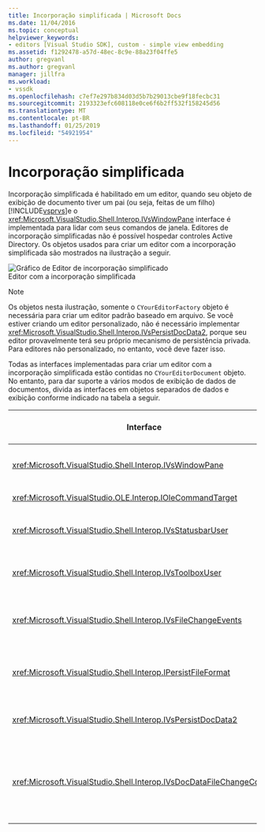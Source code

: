 ```yaml
---
title: Incorporação simplificada | Microsoft Docs
ms.date: 11/04/2016
ms.topic: conceptual
helpviewer_keywords:
- editors [Visual Studio SDK], custom - simple view embedding
ms.assetid: f1292478-a57d-48ec-8c9e-88a23f04ffe5
author: gregvanl
ms.author: gregvanl
manager: jillfra
ms.workload:
- vssdk
ms.openlocfilehash: c7ef7e297b834d03d5b7b29013cbe9f18fecbc31
ms.sourcegitcommit: 2193323efc608118e0ce6f6b2ff532f158245d56
ms.translationtype: MT
ms.contentlocale: pt-BR
ms.lasthandoff: 01/25/2019
ms.locfileid: "54921954"
---
```

# <a name="simplified-embedding"></a>Incorporação simplificada
Incorporação simplificada é habilitado em um editor, quando seu objeto de exibição de documento tiver um pai (ou seja, feitas de um filho) [!INCLUDE[vsprvs](../code-quality/includes/vsprvs_md.md)]e o <xref:Microsoft.VisualStudio.Shell.Interop.IVsWindowPane> interface é implementada para lidar com seus comandos de janela. Editores de incorporação simplificadas não é possível hospedar controles Active Directory. Os objetos usados para criar um editor com a incorporação simplificada são mostrados na ilustração a seguir.  
  
 ![Gráfico de Editor de incorporação simplificado](../extensibility/media/vssimplifiedembeddingeditor.gif "vsSimplifiedEmbeddingEditor")  
Editor com a incorporação simplificada  
  
> [!NOTE]
>  Os objetos nesta ilustração, somente o `CYourEditorFactory` objeto é necessária para criar um editor padrão baseado em arquivo. Se você estiver criando um editor personalizado, não é necessário implementar <xref:Microsoft.VisualStudio.Shell.Interop.IVsPersistDocData2>, porque seu editor provavelmente terá seu próprio mecanismo de persistência privada. Para editores não personalizado, no entanto, você deve fazer isso.  
  
 Todas as interfaces implementadas para criar um editor com a incorporação simplificada estão contidas no `CYourEditorDocument` objeto. No entanto, para dar suporte a vários modos de exibição de dados de documentos, divida as interfaces em objetos separados de dados e exibição conforme indicado na tabela a seguir.  
  
|Interface|Localização da interface|Use|  
|---------------|---------------------------|---------|  
|<xref:Microsoft.VisualStudio.Shell.Interop.IVsWindowPane>|Exibir|Fornece a conexão para a janela pai.|  
|<xref:Microsoft.VisualStudio.OLE.Interop.IOleCommandTarget>|Exibir|Lida com comandos.|  
|<xref:Microsoft.VisualStudio.Shell.Interop.IVsStatusbarUser>|Exibir|Permite atualizações da barra de status.|  
|<xref:Microsoft.VisualStudio.Shell.Interop.IVsToolboxUser>|Exibir|Habilita **caixa de ferramentas** itens.|  
|<xref:Microsoft.VisualStudio.Shell.Interop.IVsFileChangeEvents>|Dados|Envia notificações quando o arquivo é alterado.|  
|<xref:Microsoft.VisualStudio.Shell.Interop.IPersistFileFormat>|Dados|Habilita o recurso Salvar como para um tipo de arquivo.|  
|<xref:Microsoft.VisualStudio.Shell.Interop.IVsPersistDocData2>|Dados|Habilita a persistência para o documento.|  
|<xref:Microsoft.VisualStudio.Shell.Interop.IVsDocDataFileChangeControl>|Dados|Permite a supressão de eventos de alteração de arquivo, como recarregar disparando.|